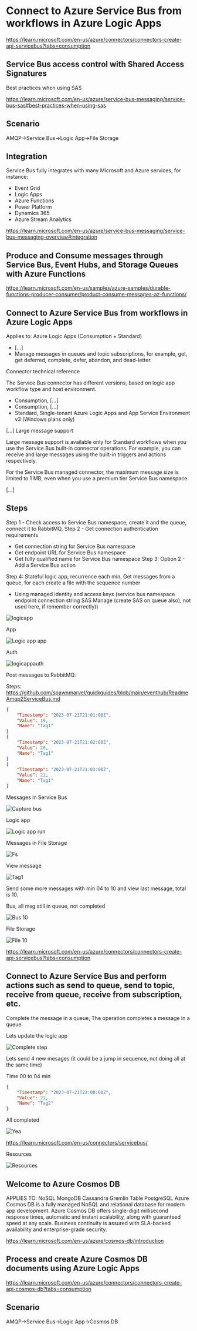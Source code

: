 # Connect to Azure Service Bus from workflows in Azure Logic Apps

https://learn.microsoft.com/en-us/azure/connectors/connectors-create-api-servicebus?tabs=consumption

## Service Bus access control with Shared Access Signatures

Best practices when using SAS

https://learn.microsoft.com/en-us/azure/service-bus-messaging/service-bus-sas#best-practices-when-using-sas

## Scenario

AMQP->Service Bus->Logic App->File Storage   

## Integration

Service Bus fully integrates with many Microsoft and Azure services, for instance:
* Event Grid
* Logic Apps
* Azure Functions
* Power Platform
* Dynamics 365
* Azure Stream Analytics

https://learn.microsoft.com/en-us/azure/service-bus-messaging/service-bus-messaging-overview#integration

## Produce and Consume messages through Service Bus, Event Hubs, and Storage Queues with Azure Functions

https://learn.microsoft.com/en-us/samples/azure-samples/durable-functions-producer-consumer/product-consume-messages-az-functions/

## Connect to Azure Service Bus from workflows in Azure Logic Apps

Applies to: Azure Logic Apps (Consumption + Standard)

* [...]
* Manage messages in queues and topic subscriptions, for example, get, get deferred, complete, defer, abandon, and dead-letter.

Connector technical reference

The Service Bus connector has different versions, based on logic app workflow type and host environment.
* Consumption, [...]
* Consumption, [...]
* Standard, Single-tenant Azure Logic Apps and App Service Environment v3 (Windows plans only)

[...]
Large message support

Large message support is available only for Standard workflows when you use the Service Bus built-in connector operations. For example, you can receive and large messages using the built-in triggers and actions respectively.

For the Service Bus managed connector, the maximum message size is limited to 1 MB, even when you use a premium tier Service Bus namespace.

[...]

## Steps

Step 1 - Check access to Service Bus namespace, create it and the queue, connect it to RabbitMQ.
Step 2 - Get connection authentication requirements
* Get connection string for Service Bus namespace
* Get endpoint URL for Service Bus namespace
* Get fully qualified name for Service Bus namespace
Step 3: Option 2 - Add a Service Bus action

Step 4: Stateful logic app, recurrence each min, Get messages from a queue, for each create a file with the sequence number
* Using managed identity and access keys (service bus namespace endpoint connection string SAS Manage (create SAS on queue also), not used here, if remember correctly))

![logicapp ](https://github.com/spawnmarvel/quickguides/blob/main/eventhub/images/logicapp.jpg)

App

![Logic app app ](https://github.com/spawnmarvel/quickguides/blob/main/eventhub/images/logicappapp.jpg)

Auth

![logicappauth ](https://github.com/spawnmarvel/quickguides/blob/main/eventhub/images/logicappauth.jpg)

Post messages to RabbitMQ:

Steps: https://github.com/spawnmarvel/quickguides/blob/main/eventhub/ReadmeAmqp2ServiceBus.md

```json
{
    "Timestamp": "2023-07-21T21:01:00Z", 
    "Value": 19, 
    "Name": "Tag1"
}
{
    "Timestamp": "2023-07-21T21:02:00Z", 
    "Value": 20, 
    "Name": "Tag1"
}
{
    "Timestamp": "2023-07-21T21:03:00Z", 
    "Value": 21, 
    "Name": "Tag1"
}

```

Messages in Service Bus

![Capture bus ](https://github.com/spawnmarvel/quickguides/blob/main/eventhub/images/capturebus.jpg)

Logic app

![Logic app run ](https://github.com/spawnmarvel/quickguides/blob/main/eventhub/images/logicapprun.jpg)

Messages in File Storage

![Fs ](https://github.com/spawnmarvel/quickguides/blob/main/eventhub/images/fs1.jpg)

View message

![Tag1 ](https://github.com/spawnmarvel/quickguides/blob/main/eventhub/images/tag11.jpg)

Send some more messages with min 04 to 10 and view last message, total is 10.

Bus, all msg still in queue, not completed

![Bus 10 ](https://github.com/spawnmarvel/quickguides/blob/main/eventhub/images/bus10.jpg)

File Storage

![File 10 ](https://github.com/spawnmarvel/quickguides/blob/main/eventhub/images/file10.jpg)

https://learn.microsoft.com/en-us/azure/connectors/connectors-create-api-servicebus?tabs=consumption

## Connect to Azure Service Bus and perform actions such as send to queue, send to topic, receive from queue, receive from subscription, etc.

Complete the message in a queue, The operation completes a message in a queue.

Lets update the logic app

![Complete step ](https://github.com/spawnmarvel/quickguides/blob/main/eventhub/images/completestep.jpg)

Lets send 4 new mesages (it could be a jump in sequence, not doing all at the same time)

Time 00 to 04 min
```json
{
    "Timestamp": "2023-07-21T22:00:00Z", 
    "Value": 21, 
    "Name": "Tag2"
}
```
All completed

![Yea ](https://github.com/spawnmarvel/quickguides/blob/main/eventhub/images/yea3.jpg)

https://learn.microsoft.com/en-us/connectors/servicebus/

Resources

![Resources ](https://github.com/spawnmarvel/quickguides/blob/main/eventhub/images/resources.jpg)


## Welcome to Azure Cosmos DB

APPLIES TO:  NoSQL  MongoDB  Cassandra  Gremlin  Table  PostgreSQL
Azure Cosmos DB is a fully managed NoSQL and relational database for modern app development. Azure Cosmos DB offers single-digit millisecond response times, automatic and instant scalability, along with guaranteed speed at any scale. Business continuity is assured with SLA-backed availability and enterprise-grade security.

https://learn.microsoft.com/en-us/azure/cosmos-db/introduction

## Process and create Azure Cosmos DB documents using Azure Logic Apps

https://learn.microsoft.com/en-us/azure/connectors/connectors-create-api-cosmos-db?tabs=consumption


## Scenario

AMQP->Service Bus->Logic App->Cosmos DB  